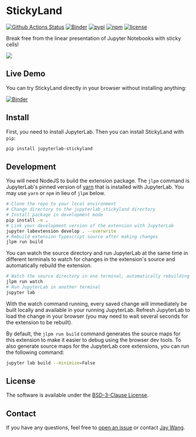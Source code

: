 # StickyLand

[![Github Actions Status](https://github.com/xiaohk/stickyland/workflows/Build/badge.svg)](https://github.com/xiaohk/stickyland/actions/workflows/build.yml)
[![Binder](https://mybinder.org/badge_logo.svg)](https://mybinder.org/v2/gh/xiaohk/stickyland/master?urlpath=lab/tree/examples/example-adult.ipynb)
[![pypi](https://img.shields.io/pypi/v/jupyterlab-stickyland?color=blue)](https://pypi.python.org/pypi/jupyterlab-stickyland)
[![npm](https://img.shields.io/npm/v/jupyterlab-stickyland?color=blue)](https://www.npmjs.com/package/jupyterlab-stickyland)
[![license](https://img.shields.io/pypi/l/jupyterlab-stickyland?color=orange)](https://github.com/xiaohk/stickyland/blob/master/LICENSE)

Break free from the linear presentation of Jupyter Notebooks with sticky cells!

<img src='https://i.imgur.com/FtmHafo.png'>

## Live Demo

You can try StickyLand directly in your browser without installing anything:

[![Binder](https://mybinder.org/badge_logo.svg)](https://mybinder.org/v2/gh/anonchi/stickyland/master?urlpath=lab/tree/examples/example-adult.ipynb)

## Install

First, you need to install JupyterLab. Then you can install StickyLand with `pip`:

```bash
pip install jupyterlab-stickyland
```

## Development

You will need NodeJS to build the extension package.
The `jlpm` command is JupyterLab's pinned version of
[yarn](https://yarnpkg.com/) that is installed with JupyterLab. You may use
`yarn` or `npm` in lieu of `jlpm` below.

```bash
# Clone the repo to your local environment
# Change directory to the jupyterlab_stickyland directory
# Install package in development mode
pip install -e .
# Link your development version of the extension with JupyterLab
jupyter labextension develop . --overwrite
# Rebuild extension Typescript source after making changes
jlpm run build
```

You can watch the source directory and run JupyterLab at the same time in different terminals to watch for changes in the extension's source and automatically rebuild the extension.

```bash
# Watch the source directory in one terminal, automatically rebuilding when needed
jlpm run watch
# Run JupyterLab in another terminal
jupyter lab
```

With the watch command running, every saved change will immediately be built locally and available in your running JupyterLab. Refresh JupyterLab to load the change in your browser (you may need to wait several seconds for the extension to be rebuilt).

By default, the `jlpm run build` command generates the source maps for this extension to make it easier to debug using the browser dev tools. To also generate source maps for the JupyterLab core extensions, you can run the following command:

```bash
jupyter lab build --minimize=False
```

## License

The software is available under the [BSD-3-Clause License](https://github.com/xiaohk/stickyland/blob/master/LICENSE).

## Contact

If you have any questions, feel free to [open an issue](https://github.com/xiaohk/stickyland/issues/new) or contact [Jay Wang](https://zijie.wang).
